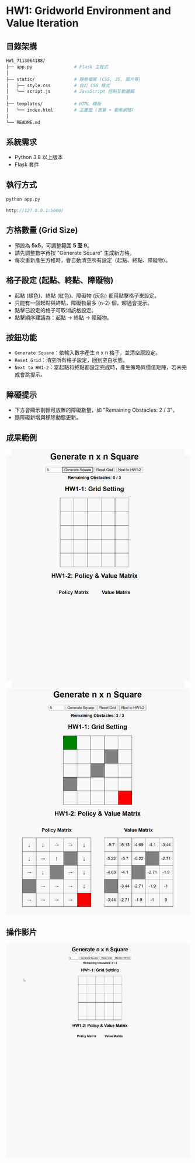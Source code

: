 # HW1: Gridworld Environment and Value Iteration  
## **目錄架構** 
```bash
HW1_7113064188/
├── app.py                # Flask 主程式
│
├── static/               # 靜態檔案 (CSS, JS, 圖片等)
│   ├── style.css         # 自訂 CSS 樣式
│   └── script.js         # JavaScript 控制互動邏輯
│
├── templates/            # HTML 模板
│   └── index.html        # 主畫面 (表單 + 動態網格)
│
└── README.md             
```
## 系統需求 
- Python 3.8 以上版本
- Flask 套件  

## 執行方式 
```bash
python app.py
```
```cpp
http://127.0.0.1:5000/
```

## 方格數量 (Grid Size)

   - 預設為 **5x5**，可調整範圍 **5 至 9**。
   - 請先調整數字再按 "Generate Square" 生成新方格。
   - 每次重新產生方格時，會自動清空所有設定（起點、終點、障礙物）。

## 格子設定 (起點、終點、障礙物) 

   - 起點 (綠色)、終點 (紅色)、障礙物 (灰色) 都用點擊格子來設定。
   - 只能有一個起點與終點，障礙物最多 (n-2) 個，超過會提示。
   - 點擊已設定的格子可取消該格設定。
   - 點擊順序建議為：起點 → 終點 → 障礙物。
  
## 按鈕功能

   - `Generate Square`：依輸入數字產生 n x n 格子，並清空原設定。
   - `Reset Grid`：清空所有格子設定，回到空白狀態。
   - `Next to HW1-2`：當起點和終點都設定完成時，產生策略與價值矩陣，若未完成會跳提示。   
  
## 障礙提示

   - 下方會顯示剩餘可放置的障礙數量，如 "Remaining Obstacles: 2 / 3"。
   - 隨障礙新增與移除動態更新。

## 成果範例
![alt text](docs/1.png)  
![alt text](docs/2.png)

## 操作影片
![alt text](docs/demo.gif) 
